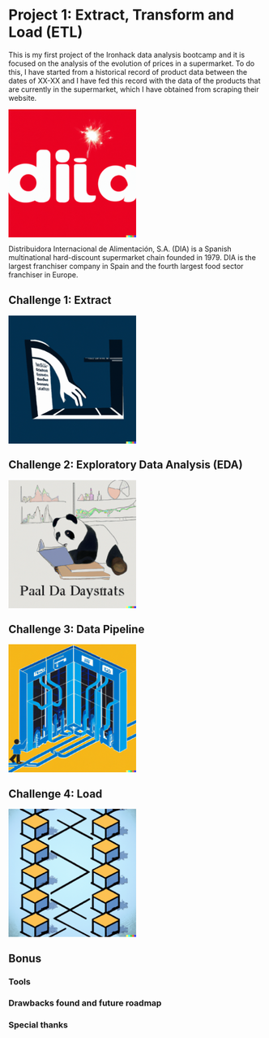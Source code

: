 # Project 1: Extract, Transform and Load (ETL)

<!---
![logo](images/logo.png)
![extraction](images/extract.png)
![pandas](images/panda.png)
![pipeline](images/pipe.png)
![sql](images/load.png)
--->

This is my first project of the Ironhack data analysis bootcamp and it is focused on the analysis of the evolution of prices in a supermarket. To do this, I have started from a historical record of product data between the dates of XX-XX and I have fed this record with the data of the products that are currently in the supermarket, which I have obtained from scraping their website.

<img align="center" src=images/logo.png  width="50%" height="25%">


Distribuidora Internacional de Alimentación, S.A. (DIA) is a Spanish multinational hard-discount supermarket chain founded in 1979. DIA is the largest franchiser company in Spain and the fourth largest food sector franchiser in Europe.

## Challenge 1: Extract

<img align="center" src=images/extract.png  width="50%" height="25%">

## Challenge 2: Exploratory Data Analysis (EDA)

<img align="center" src=images/panda.png  width="50%" height="25%">

## Challenge 3: Data Pipeline

<img align="center" src=images/pipe.png  width="50%" height="25%">

## Challenge 4: Load

<img align="center" src=images/load.png  width="50%" height="25%">

## Bonus

### Tools

### Drawbacks found and future roadmap

### Special thanks